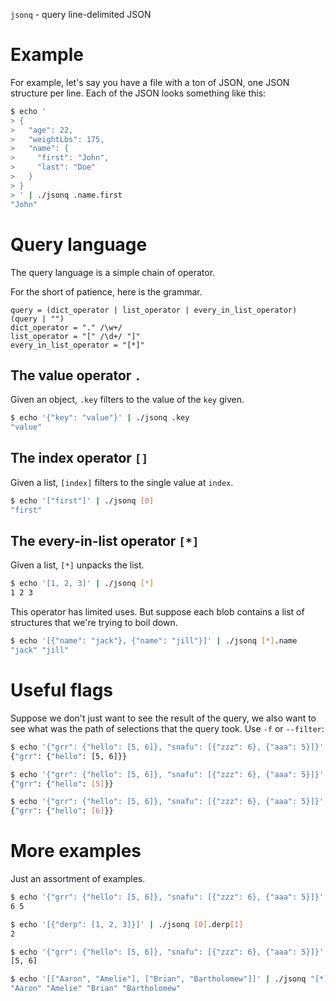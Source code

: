 `jsonq` - query line-delimited JSON

Example
=======

For example, let's say you have a file with a ton of JSON, one JSON
structure per line. Each of the JSON looks something like this:

````bash
$ echo '
> {
>   "age": 22,
>   "weightLbs": 175,
>   "name": {
>     "first": "John",
>     "last": "Doe"
>   }
> }
> ' | ./jsonq .name.first
"John"
````

Query language
==============

The query language is a simple chain of operator.

For the short of patience, here is the grammar.

````
query = (dict_operator | list_operator | every_in_list_operator) (query | "")
dict_operator = "." /\w+/
list_operator = "[" /\d+/ "]"
every_in_list_operator = "[*]"
````

The value operator `.`
----------------------

Given an object, `.key` filters to the value of the `key` given.

````bash
$ echo '{"key": "value"}' | ./jsonq .key
"value"
````

The index operator `[]`
-----------------------

Given a list, `[index]` filters to the single value at `index`.

````bash
$ echo '["first"]' | ./jsonq [0]
"first"
````

The every-in-list operator `[*]`
--------------------------------

Given a list, `[*]` unpacks the list.

````bash
$ echo '[1, 2, 3]' | ./jsonq [*]
1 2 3
````

This operator has limited uses. But suppose each blob contains a list of structures that we're trying to boil down.

````bash
$ echo '[{"name": "jack"}, {"name": "jill"}]' | ./jsonq [*].name
"jack" "jill"
````

Useful flags
============

Suppose we don't just want to see the result of the query, we also
want to see what was the path of selections that the query took. Use
`-f` or `--filter`:

````bash
$ echo '{"grr": {"hello": [5, 6]}, "snafu": [{"zzz": 6}, {"aaa": 5}]}' | ./jsonq .grr.hello --filter
{"grr": {"hello": [5, 6]}}
````

````bash
$ echo '{"grr": {"hello": [5, 6]}, "snafu": [{"zzz": 6}, {"aaa": 5}]}' | ./jsonq .grr.hello[0] --filter
{"grr": {"hello": [5]}}
````

````bash
$ echo '{"grr": {"hello": [5, 6]}, "snafu": [{"zzz": 6}, {"aaa": 5}]}' | ./jsonq .grr.hello[1] --filter
{"grr": {"hello": [6]}}
````

More examples
=============

Just an assortment of examples.

````bash
$ echo '{"grr": {"hello": [5, 6]}, "snafu": [{"zzz": 6}, {"aaa": 5}]}' | ./jsonq .snafu[0].zzz .snafu[1].aaa .snafu[1].aza
6 5
````

````bash
$ echo '[{"derp": [1, 2, 3]}]' | ./jsonq [0].derp[1]
2
````

````bash
$ echo '{"grr": {"hello": [5, 6]}, "snafu": [{"zzz": 6}, {"aaa": 5}]}' | ./jsonq .grr.hello
[5, 6]
````

````bash
$ echo '[["Aaron", "Amelie"], ["Brian", "Bartholomew"]]' | ./jsonq "[*][*]"
"Aaron" "Amelie" "Brian" "Bartholomew"
````
